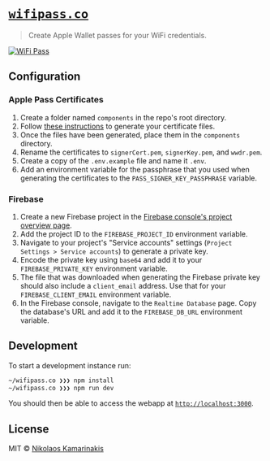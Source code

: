 # [`wifipass.co`](https://wifipass.co)

> Create Apple Wallet passes for your WiFi credentials.

[![WiFi Pass](https://k4m4.dev/static/images/wifipass/readme-screenshot.png)](https://wifipass.co)

## Configuration

### Apple Pass Certificates

1. Create a folder named `components` in the repo's root directory.
1. Follow [these instructions](https://github.com/alexandercerutti/passkit-generator#certificates) to generate your certificate files.
1. Once the files have been generated, place them in the `components` directory.
1. Rename the certificates to `signerCert.pem`, `signerKey.pem`, and `wwdr.pem`.
1. Create a copy of the `.env.example` file and name it `.env`.
1. Add an environment variable for the passphrase that you used when generating the certificates to the `PASS_SIGNER_KEY_PASSPHRASE` variable.

### Firebase

1. Create a new Firebase project in the [Firebase console's project overview page](https://console.firebase.google.com/).
1. Add the project ID to the `FIREBASE_PROJECT_ID` environment variable.
1. Navigate to your project's "Service accounts" settings (`Project Settings > Service accounts`) to generate a private key.
1. Encode the private key using `base64` and add it to your `FIREBASE_PRIVATE_KEY` environment variable.
1. The file that was downloaded when generating the Firebase private key should also include a `client_email` address. Use that for your `FIREBASE_CLIENT_EMAIL` environment variable.
1. In the Firebase console, navigate to the `Realtime Database` page. Copy the database's URL and add it to the `FIREBASE_DB_URL` environment variable.

## Development

To start a development instance run:

```bash
~/wifipass.co ❯❯❯ npm install
~/wifipass.co ❯❯❯ npm run dev
```

You should then be able to access the webapp at [`http://localhost:3000`](http://localhost:3000).

## License

MIT © [Nikolaos Kamarinakis](https://k4m4.dev/)
